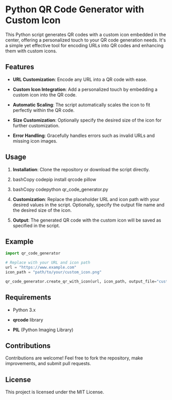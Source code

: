 Python QR Code Generator with Custom Icon
=========================================

This Python script generates QR codes with a custom icon embedded in the center, offering a personalized touch to your QR code generation needs. It's a simple yet effective tool for encoding URLs into QR codes and enhancing them with custom icons.

Features
--------

*   **URL Customization**: Encode any URL into a QR code with ease.
    
*   **Custom Icon Integration**: Add a personalized touch by embedding a custom icon into the QR code.
    
*   **Automatic Scaling**: The script automatically scales the icon to fit perfectly within the QR code.
    
*   **Size Customization**: Optionally specify the desired size of the icon for further customization.
    
*   **Error Handling**: Gracefully handles errors such as invalid URLs and missing icon images.
    

Usage
-----

1.  **Installation**: Clone the repository or download the script directly.
    
2.  bashCopy codepip install qrcode pillow
    
3.  bashCopy codepython qr\_code\_generator.py
    
4.  **Customization**: Replace the placeholder URL and icon path with your desired values in the script. Optionally, specify the output file name and the desired size of the icon.
    
5.  **Output**: The generated QR code with the custom icon will be saved as specified in the script.
    

Example
-------

```python
import qr_code_generator

# Replace with your URL and icon path
url = "https://www.example.com"
icon_path = "path/to/your/custom_icon.png"

qr_code_generator.create_qr_with_icon(url, icon_path, output_file="custom_qr_code.png", icon_size=(100, 100))
```

Requirements
------------

*   Python 3.x
    
*   **qrcode** library
    
*   **PIL** (Python Imaging Library)
    

Contributions
-------------

Contributions are welcome! Feel free to fork the repository, make improvements, and submit pull requests.

License
-------

This project is licensed under the MIT License.
